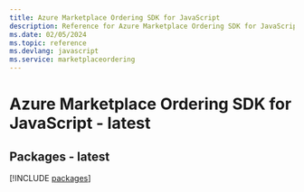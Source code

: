 ```yaml
---
title: Azure Marketplace Ordering SDK for JavaScript
description: Reference for Azure Marketplace Ordering SDK for JavaScript
ms.date: 02/05/2024
ms.topic: reference
ms.devlang: javascript
ms.service: marketplaceordering
---
```

# Azure Marketplace Ordering SDK for JavaScript - latest
## Packages - latest
[!INCLUDE [packages](marketplace-ordering-index.md)]